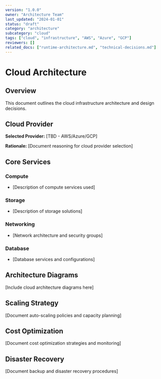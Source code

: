 ```yaml
---
version: "1.0.0"
owner: "Architecture Team"
last_updated: "2024-01-01"
status: "draft"
category: "architecture"
subcategory: "cloud"
tags: ["cloud", "infrastructure", "AWS", "Azure", "GCP"]
reviewers: []
related_docs: ["runtime-architecture.md", "technical-decisions.md"]
---
```


# Cloud Architecture

## Overview

This document outlines the cloud infrastructure architecture and design decisions.

## Cloud Provider

**Selected Provider:** [TBD - AWS/Azure/GCP]

**Rationale:** [Document reasoning for cloud provider selection]

## Core Services

### Compute
- [Description of compute services used]

### Storage
- [Description of storage solutions]

### Networking
- [Network architecture and security groups]

### Database
- [Database services and configurations]

## Architecture Diagrams

[Include cloud architecture diagrams here]

## Scaling Strategy

[Document auto-scaling policies and capacity planning]

## Cost Optimization

[Document cost optimization strategies and monitoring]

## Disaster Recovery

[Document backup and disaster recovery procedures]
